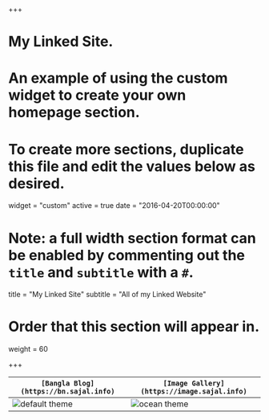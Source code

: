 +++
# My Linked Site.
# An example of using the custom widget to create your own homepage section.
# To create more sections, duplicate this file and edit the values below as desired.
widget = "custom"
active = true
date = "2016-04-20T00:00:00"

# Note: a full width section format can be enabled by commenting out the `title` and `subtitle` with a `#`.
title = "My Linked Site"
subtitle = "All of my Linked Website"

# Order that this section will appear in.
weight = 60

+++

| `[Bangla Blog](https://bn.sajal.info)` | `[Image Gallery](https://image.sajal.info)` |
| --- | --- |
| ![default theme](https://sajal.info/img/bangla-blog.png)| ![ocean theme](https://sajal.info/img/image-gallery.png) |
